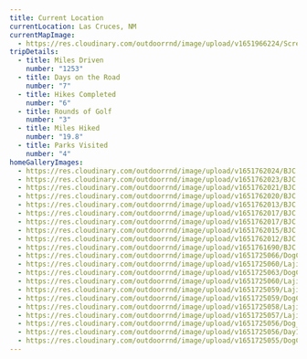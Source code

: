 ```yaml
---
title: Current Location
currentLocation: Las Cruces, NM
currentMapImage:
  - https://res.cloudinary.com/outdoorrnd/image/upload/v1651966224/Screen_Shot_2022-05-07_at_1.10.45_PM_ksqnfj.png
tripDetails:
  - title: Miles Driven
    number: "1253"
  - title: Days on the Road
    number: "7"
  - title: Hikes Completed
    number: "6"
  - title: Rounds of Golf
    number: "3"
  - title: Miles Hiked
    number: "19.8"
  - title: Parks Visited
    number: "4"
homeGalleryImages:
  - https://res.cloudinary.com/outdoorrnd/image/upload/v1651762024/BJC.8_thn1ph.jpg
  - https://res.cloudinary.com/outdoorrnd/image/upload/v1651762023/BJC.10_zljhre.jpg
  - https://res.cloudinary.com/outdoorrnd/image/upload/v1651762021/BJC.9_sj6zzm.jpg
  - https://res.cloudinary.com/outdoorrnd/image/upload/v1651762020/BJC.6_ifasp4.jpg
  - https://res.cloudinary.com/outdoorrnd/image/upload/v1651762013/BJC.3_z1pgsp.jpg
  - https://res.cloudinary.com/outdoorrnd/image/upload/v1651762017/BJC.4_lxzszb.jpg
  - https://res.cloudinary.com/outdoorrnd/image/upload/v1651762017/BJC.7_lzkdfy.jpg
  - https://res.cloudinary.com/outdoorrnd/image/upload/v1651762015/BJC.2_kr253b.jpg
  - https://res.cloudinary.com/outdoorrnd/image/upload/v1651762012/BJC.5_tjfqty.jpg
  - https://res.cloudinary.com/outdoorrnd/image/upload/v1651761690/BJC.1_ixmt60.jpg
  - https://res.cloudinary.com/outdoorrnd/image/upload/v1651725066/DogCanyon.5_ujmexa.jpg
  - https://res.cloudinary.com/outdoorrnd/image/upload/v1651725060/Lajitas.5_ipzzmf.jpg
  - https://res.cloudinary.com/outdoorrnd/image/upload/v1651725063/DogCanyon.3_axqtr0.jpg
  - https://res.cloudinary.com/outdoorrnd/image/upload/v1651725060/Lajitas.1_issr2i.jpg
  - https://res.cloudinary.com/outdoorrnd/image/upload/v1651725059/Lajitas.2_fdrv65.jpg
  - https://res.cloudinary.com/outdoorrnd/image/upload/v1651725059/DogCanyon.2_bv5pmf.jpg
  - https://res.cloudinary.com/outdoorrnd/image/upload/v1651725058/Lajitas.3_ql3bly.jpg
  - https://res.cloudinary.com/outdoorrnd/image/upload/v1651725057/Lajitas.4_cx4wks.jpg
  - https://res.cloudinary.com/outdoorrnd/image/upload/v1651725056/Dog_Canyon.4_lxzusb.jpg
  - https://res.cloudinary.com/outdoorrnd/image/upload/v1651725056/Day1.PicnicArea_wxif5e.jpg
  - https://res.cloudinary.com/outdoorrnd/image/upload/v1651725055/DogCanyon.1_bwvinn.jpg
---
```

